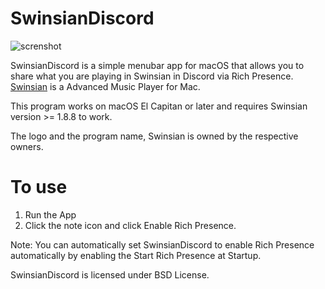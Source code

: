 # SwinsianDiscord
![screnshot](https://i.imgur.com/8CS4PSL.png)

SwinsianDiscord is a simple menubar app for macOS that allows you to share what you are playing in Swinsian in Discord via Rich Presence. [Swinsian](https://swinsian.com) is a Advanced Music Player for Mac.

This program works on macOS El Capitan or later and requires Swinsian version >= 1.8.8 to work.

The logo and the program name, Swinsian is owned by the respective owners.

# To use
1. Run the App
2. Click the note icon and click Enable Rich Presence.

Note: You can automatically set SwinsianDiscord to enable Rich Presence automatically by enabling the Start Rich Presence at Startup.

SwinsianDiscord is licensed under BSD License.
